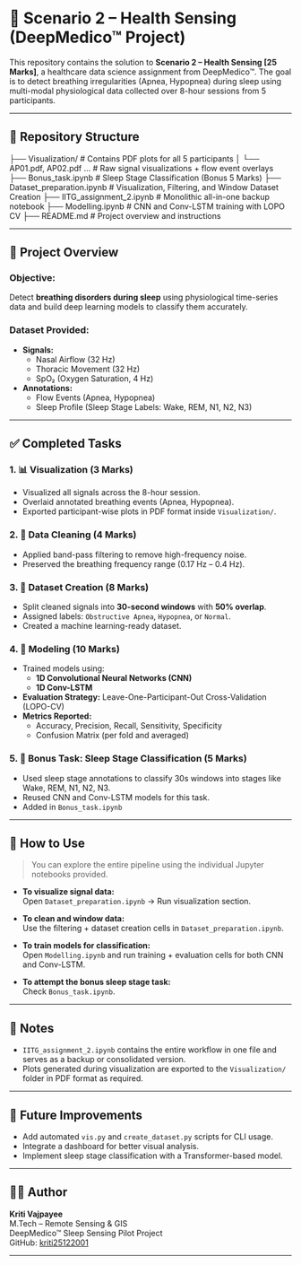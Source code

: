 # 🛌 Scenario 2 – Health Sensing (DeepMedico™ Project)

This repository contains the solution to **Scenario 2 – Health Sensing [25 Marks]**, a healthcare data science assignment from DeepMedico™. The goal is to detect breathing irregularities (Apnea, Hypopnea) during sleep using multi-modal physiological data collected over 8-hour sessions from 5 participants.

---

## 📁 Repository Structure

├── Visualization/              # Contains PDF plots for all 5 participants
│   └── AP01.pdf, AP02.pdf ...  # Raw signal visualizations + flow event overlays
├── Bonus_task.ipynb            # Sleep Stage Classification (Bonus 5 Marks)
├── Dataset_preparation.ipynb  # Visualization, Filtering, and Window Dataset Creation
├── IITG_assignment_2.ipynb     # Monolithic all-in-one backup notebook
├── Modelling.ipynb             # CNN and Conv-LSTM training with LOPO CV
├── README.md                   # Project overview and instructions


---

## 🧠 Project Overview

### Objective:
Detect **breathing disorders during sleep** using physiological time-series data and build deep learning models to classify them accurately.

### Dataset Provided:
- **Signals:**
  - Nasal Airflow (32 Hz)
  - Thoracic Movement (32 Hz)
  - SpO₂ (Oxygen Saturation, 4 Hz)
- **Annotations:**
  - Flow Events (Apnea, Hypopnea)
  - Sleep Profile (Sleep Stage Labels: Wake, REM, N1, N2, N3)

---

## ✅ Completed Tasks

### 1. 📊 Visualization (3 Marks)
- Visualized all signals across the 8-hour session.
- Overlaid annotated breathing events (Apnea, Hypopnea).
- Exported participant-wise plots in PDF format inside `Visualization/`.

### 2. 🧹 Data Cleaning (4 Marks)
- Applied band-pass filtering to remove high-frequency noise.
- Preserved the breathing frequency range (0.17 Hz – 0.4 Hz).

### 3. 🧱 Dataset Creation (8 Marks)
- Split cleaned signals into **30-second windows** with **50% overlap**.
- Assigned labels: `Obstructive Apnea`, `Hypopnea`, or `Normal`.
- Created a machine learning-ready dataset.

### 4. 🤖 Modeling (10 Marks)
- Trained models using:
  - **1D Convolutional Neural Networks (CNN)**
  - **1D Conv-LSTM**
- **Evaluation Strategy:** Leave-One-Participant-Out Cross-Validation (LOPO-CV)
- **Metrics Reported:**
  - Accuracy, Precision, Recall, Sensitivity, Specificity
  - Confusion Matrix (per fold and averaged)

### 5. 🌙 Bonus Task: Sleep Stage Classification (5 Marks)
- Used sleep stage annotations to classify 30s windows into stages like Wake, REM, N1, N2, N3.
- Reused CNN and Conv-LSTM models for this task.
- Added in `Bonus_task.ipynb`

---

## 🚀 How to Use

> You can explore the entire pipeline using the individual Jupyter notebooks provided.

- **To visualize signal data:**  
  Open `Dataset_preparation.ipynb` → Run visualization section.

- **To clean and window data:**  
  Use the filtering + dataset creation cells in `Dataset_preparation.ipynb`.

- **To train models for classification:**  
  Open `Modelling.ipynb` and run training + evaluation cells for both CNN and Conv-LSTM.

- **To attempt the bonus sleep stage task:**  
  Check `Bonus_task.ipynb`.

---

## 📌 Notes

- `IITG_assignment_2.ipynb` contains the entire workflow in one file and serves as a backup or consolidated version.
- Plots generated during visualization are exported to the `Visualization/` folder in PDF format as required.

---

## 📅 Future Improvements

- Add automated `vis.py` and `create_dataset.py` scripts for CLI usage.
- Integrate a dashboard for better visual analysis.
- Implement sleep stage classification with a Transformer-based model.

---

## 👩‍💻 Author

**Kriti Vajpayee**  
M.Tech – Remote Sensing & GIS  
DeepMedico™ Sleep Sensing Pilot Project  
GitHub: [kriti25122001](https://github.com/kriti25122001)

---
